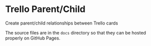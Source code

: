 # Trello Parent/Child

Create parent/child relationships between Trello cards

The source files are in the `docs` directory so that they can be hosted properly on GitHub Pages.
